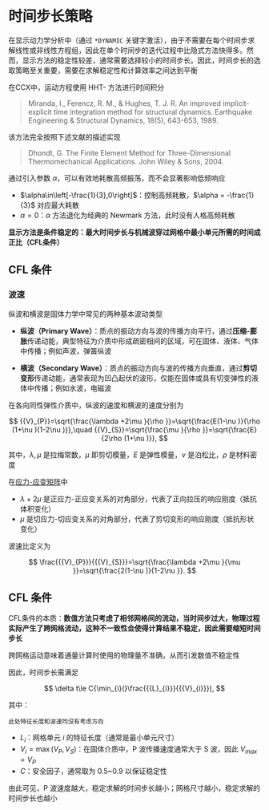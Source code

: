 # 时间步长策略

在显示动力学分析中（通过 `*DYNAMIC` 关键字激活），由于不需要在每个时间步求解线性或非线性方程组，因此在单个时间步的迭代过程中比隐式方法快得多。然而，显示方法的稳定性较差，通常需要选择较小的时间步长。因此，时间步长的选取策略至关重要，需要在求解稳定性和计算效率之间达到平衡

在CCX中，运动方程使用 HHT- 方法进行时间积分

> Miranda, I., Ferencz, R. M., & Hughes, T. J. R. An improved implicit-explicit time integration method for structural dynamics. Earthquake Engineering & Structural Dynamics, 18(5), 643-653, 1989.

该方法完全按照下述文献的描述实现

> Dhondt, G. The Finite Element Method for Three-Dimensional Thermomechanical Applications. John Wiley & Sons, 2004.

通过引入参数 $\alpha$，可以有效地耗散高频振荡，而不会显著影响低频响应

- $\alpha\in\left[-\frac{1}{3},0\right]$：控制高频耗散，$\alpha = -\frac{1}{3}$ 对应最大耗散
- $\alpha = 0$：$\alpha$ 方法退化为经典的 Newmark 方法，此时没有人格高频耗散

**显示方法是条件稳定的：最大时间步长与机械波穿过网格中最小单元所需的时间成正比（CFL条件）**

## CFL 条件

### 波速

纵波和横波是固体力学中常见的两种基本波动类型

- **纵波（Primary Wave）**：质点的振动方向与波的传播方向平行，通过**压缩-膨胀**传递动能，典型特征为介质中形成‌疏密相间‌的区域，可在固体、液体、气体中传播；例如声波，弹簧纵波

- **横波（Secondary Wave）**：质点的振动方向与波的传播方向垂直，通过**剪切变形**传递动能，通常表现为‌凹凸起伏‌的波形，仅能在固体或具有切变弹性的液体中传播；例如水波，电磁波

在各向同性弹性介质中，纵波的速度和横波的速度分别为

$$
{{V}_{P}}=\sqrt{\frac{\lambda +2\mu }{\rho }}=\sqrt{\frac{E(1-\nu )}{\rho (1+\nu )(1-2\nu )}},\quad {{V}_{S}}=\sqrt{\frac{\mu }{\rho }}=\sqrt{\frac{E}{2\rho (1+\nu )}},
$$

其中，$\lambda,\mu$ 是拉梅常数，$\mu$ 即剪切模量，$E$ 是弹性模量，$\nu$ 是泊松比，$\rho$ 是材料密度

在[应力-应变矩阵](../../Elasticity/chap1/sec5-physical-equa.md)中
- $\lambda +2\mu$ 是正应力-正应变关系的对角部分，代表了正向拉压的响应刚度（抵抗体积变化）
- $\mu$ 是切应力-切应变关系的对角部分，代表了剪切变形的响应刚度（抵抗形状变化）

波速比定义为

$$
\frac{{{V}_{P}}}{{{V}_{S}}}=\sqrt{\frac{\lambda +2\mu }{\mu }}=\sqrt{\frac{2(1-\nu )}{1-2\nu }}.
$$

## CFL 条件

CFL条件的本质：**数值方法只考虑了相邻网格间的流动，当时间步过大，物理过程实际产生了跨网格流动，这种不一致性会使得计算结果不稳定，因此需要缩短时间步长**

<span class="gray-text">
跨网格运动意味着通量计算时使用的物理量不准确，从而引发数值不稳定性
</span>

因此，时间步长需满足

$$
\delta t\le C{\min_{i}(}\frac{{{L}_{i}}}{{{V}_{i}}}),
$$

其中：

```{margin}
此处特征长度和波速均没有考虑方向
```

- $L_{i}$：网格单元 $i$ 的特征长度（通常是最小单元尺寸）
- $V_{i} = \max{(}{{V}_{P}},{{V}_{S}})$：在固体介质中，P 波传播速度通常大于 S 波，因此 ${{V}_{max}}={{V}_{P}}$
- $C$：安全因子，通常取为 $0.5$~$0.9$ 以保证稳定性

由此可见，P 波速度越大，稳定求解的时间步长越小；网格尺寸越小，稳定求解的时间步长也越小